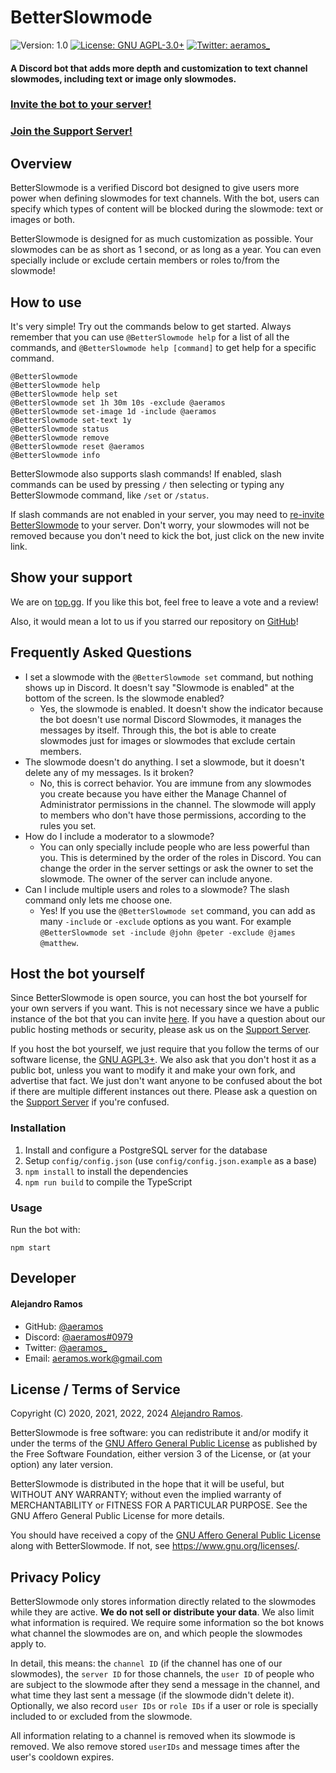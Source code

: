 # BetterSlowmode
![Version: 1.0](https://img.shields.io/badge/version-1.0-blue.svg)
[![License: GNU AGPL-3.0+](https://img.shields.io/github/license/aeramos/BetterSlowmode)](./LICENSE.txt)
[![Twitter: aeramos_](https://img.shields.io/twitter/follow/aeramos_.svg)](https://twitter.com/aeramos_)

#### A Discord bot that adds more depth and customization to text channel slowmodes, including text or image only slowmodes.

### [Invite the bot to your server!](https://discord.com/api/oauth2/authorize?client_id=733458562101280788&permissions=26624&scope=bot%20applications.commands)
### [Join the Support Server!](https://discord.com/invite/JUE8keP)

## Overview
BetterSlowmode is a verified Discord bot designed to give users more power when defining slowmodes for text channels.
With the bot, users can specify which types of content will be blocked during the slowmode: text or images or both.

BetterSlowmode is designed for as much customization as possible. Your slowmodes can be as short as 1 second, or as long
as a year. You can even specially include or exclude certain members or roles to/from the slowmode!

## How to use
It's very simple! Try out the commands below to get started. Always remember that you can use `@BetterSlowmode help` 
for a list of all the commands, and `@BetterSlowmode help [command]` to get help for a specific command.
```
@BetterSlowmode
@BetterSlowmode help
@BetterSlowmode help set
@BetterSlowmode set 1h 30m 10s -exclude @aeramos
@BetterSlowmode set-image 1d -include @aeramos
@BetterSlowmode set-text 1y
@BetterSlowmode status
@BetterSlowmode remove
@BetterSlowmode reset @aeramos
@BetterSlowmode info
```

BetterSlowmode also supports slash commands! If enabled, slash commands can be used by pressing `/` then selecting or
typing any BetterSlowmode command, like `/set` or `/status`. 

If slash commands are not enabled in your server, you may need to [re-invite BetterSlowmode](https://discord.com/api/oauth2/authorize?client_id=733458562101280788&permissions=26624&scope=bot%20applications.commands)
to your server. Don't worry, your slowmodes will not be removed because you don't need to kick the bot, just click on
the new invite link.

## Show your support
We are on [top.gg](https://top.gg/bot/733458562101280788). If you like this bot, feel free to leave a vote and a review!

Also, it would mean a lot to us if you starred our repository on [GitHub](https://github.com/aeramos/BetterSlowmode)!

## Frequently Asked Questions
- I set a slowmode with the `@BetterSlowmode set` command, but nothing shows up in Discord. It doesn't say "Slowmode 
  is enabled" at the bottom of the screen. Is the slowmode enabled?
    - Yes, the slowmode is enabled. It doesn't show the indicator because the bot doesn't use normal Discord Slowmodes,
      it manages the messages by itself. Through this, the bot is able to create slowmodes just for images or slowmodes
      that exclude certain members.
- The slowmode doesn't do anything. I set a slowmode, but it doesn't delete any of my messages. Is it broken?
    - No, this is correct behavior. You are immune from any slowmodes you create because you have either the Manage
      Channel of Administrator permissions in the channel. The slowmode will apply to members who don't have those
      permissions, according to the rules you set.
- How do I include a moderator to a slowmode?
    - You can only specially include people who are less powerful than you. This is determined by the order of the roles
      in Discord. You can change the order in the server settings or ask the owner to set the slowmode. The owner of the
      server can include anyone.
- Can I include multiple users and roles to a slowmode? The slash command only lets me choose one.
  - Yes! If you use the `@BetterSlowmode set` command, you can add as many `-include` or `-exclude` options as you want.
    For example `@BetterSlowmode set -include @john @peter -exclude @james @matthew`.

## Host the bot yourself
Since BetterSlowmode is open source, you can host the bot yourself for your own servers if you want. 
This is not necessary since we have a public instance of the bot that you can invite [here](https://discord.com/api/oauth2/authorize?client_id=733458562101280788&permissions=26624&scope=bot%20applications.commands).
If you have a question about our public hosting methods or security, please ask us on the [Support Server](https://discord.com/invite/JUE8keP).

If you host the bot yourself, we just require that you follow the terms of our software license, the [GNU AGPL3+](./LICENSE.txt).
We also ask that you don't host it as a public bot, unless you want to modify it and make your own fork, and advertise
that fact. We just don't want anyone to be confused about the bot if there are multiple different instances out there.
Please ask a question on the [Support Server](https://discord.com/invite/JUE8keP) if you're confused.

### Installation
1. Install and configure a PostgreSQL server for the database
2. Setup `config/config.json` (use `config/config.json.example` as a base)
3. `npm install` to install the dependencies
4. `npm run build` to compile the TypeScript

### Usage
Run the bot with:
```
npm start
```

## Developer
#### Alejandro Ramos

- GitHub: [@aeramos](https://github.com/aeramos)
- Discord: [@aeramos#0979](https://discord.com/users/733391783324680234)
- Twitter: [@aeramos_](https://twitter.com/aeramos_)
- Email: [aeramos.work@gmail.com](mailto:aeramos.work@gmail.com)

## License / Terms of Service
Copyright (C) 2020, 2021, 2022, 2024 [Alejandro Ramos](https://github.com/aeramos).

BetterSlowmode is free software: you can redistribute it and/or modify it under the terms of the
[GNU Affero General Public License](./LICENSE.txt) as published by the Free Software Foundation, either version 3 of the
License, or (at your option) any later version.

BetterSlowmode is distributed in the hope that it will be useful, but WITHOUT ANY WARRANTY; without even the implied
warranty of MERCHANTABILITY or FITNESS FOR A PARTICULAR PURPOSE. See the GNU Affero General Public License for more
details.

You should have received a copy of the [GNU Affero General Public License](./LICENSE.txt) along with BetterSlowmode. 
If not, see <https://www.gnu.org/licenses/>.

## Privacy Policy
BetterSlowmode only stores information directly related to the slowmodes while they are active. **We do not sell or
distribute your data**. We also limit what information is required. We require some information so the bot knows what
channel the slowmodes are on, and which people the slowmodes apply to.

In detail, this means: the `channel ID` (if the channel has one of our slowmodes), the `server ID` for those channels,
the `user ID` of people who are subject to the slowmode after they send a message in the channel, and what time they
last sent a message (if the slowmode didn't delete it). Optionally, we also record `user IDs` or `role IDs` if a user or
role is specially included to or excluded from the slowmode.

All information relating to a channel is removed when its slowmode is removed. We also remove stored `userIDs` and
message times after the user's cooldown expires.
